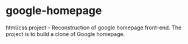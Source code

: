 # google-homepage
html/css project - Reconstruction of google homepage front-end.
The project is to build a clone of Google homepage.
